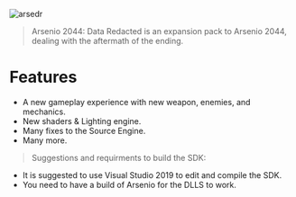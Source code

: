 
![arsedr](https://github.com/Arsenio2044/arsenio-src/assets/65312637/3f136f9e-a12d-40a7-b20c-9dc66c890af3)


> Arsenio 2044: Data Redacted is an expansion pack to Arsenio 2044, dealing with the aftermath of the ending.
# Features
- A new gameplay experience with new weapon, enemies, and mechanics.
- New shaders & Lighting engine.
- Many fixes to the Source Engine.
- Many more.



> Suggestions and requirments to build the SDK:
- It is suggested to use Visual Studio 2019 to edit and compile the SDK.
- You need to have a build of Arsenio for the DLLS to work.
